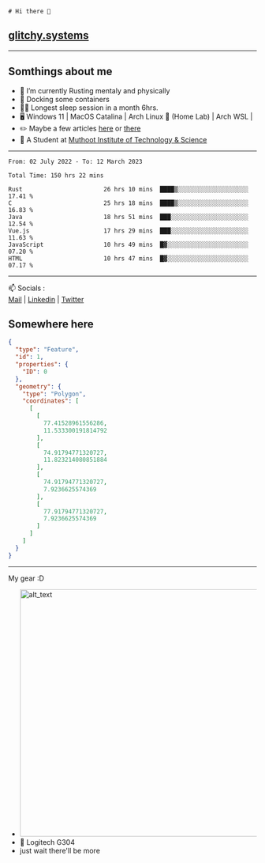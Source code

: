 ```
# Hi there 👋
```
## [glitchy.systems](https://glitchy.systems)
---

## Somthings about me



- 🌱 I’m currently Rusting mentaly and physically
- 🐋 Docking some containers
- 😶‍🌫️ Longest sleep session in a month 6hrs.
- 🖥️ Windows 11 | MacOS Catalina | Arch Linux 🦩 (Home Lab) | Arch WSL |
- ✏️ Maybe a few articles [here](https://medium.com/@advaithnarayanan8) or [there](https://medium.com/@advaithnarayanan8)
- 📑 A Student at [Muthoot Institute of Technology & Science](https://mgmits.ac.in/)



---

<!--START_SECTION:waka-->

```text
From: 02 July 2022 - To: 12 March 2023

Total Time: 150 hrs 22 mins

Rust                       26 hrs 10 mins  ████▒░░░░░░░░░░░░░░░░░░░░   17.41 %
C                          25 hrs 18 mins  ████▒░░░░░░░░░░░░░░░░░░░░   16.83 %
Java                       18 hrs 51 mins  ███░░░░░░░░░░░░░░░░░░░░░░   12.54 %
Vue.js                     17 hrs 29 mins  ███░░░░░░░░░░░░░░░░░░░░░░   11.63 %
JavaScript                 10 hrs 49 mins  █▓░░░░░░░░░░░░░░░░░░░░░░░   07.20 %
HTML                       10 hrs 47 mins  █▓░░░░░░░░░░░░░░░░░░░░░░░   07.17 %
```

<!--END_SECTION:waka-->

---

📫 Socials :<br>
[Mail](mailto:advaithnarayanan8@gmail.com) | [Linkedin](https://www.linkedin.com/in/advaith-narayanan-a72152214/) | [Twitter](https://twitter.com/advaithnarayan)

## Somewhere here

```geojson
{
  "type": "Feature",
  "id": 1,
  "properties": {
    "ID": 0
  },
  "geometry": {
    "type": "Polygon",
    "coordinates": [
      [
        [
          77.41528961556286,
          11.533300191814792
        ],
        [
          74.91794771320727,
          11.823214080851884
        ],
        [
          74.91794771320727,
          7.9236625574369
        ],
        [
          77.91794771320727,
          7.9236625574369
        ]
      ]
    ]
  }
}
```


--- 
My gear :D

- [<img alt="alt_text" width="500px" src="https://valid.x86.fr/cache/banner/xv24bv-6.png" />](https://valid.x86.fr/xv24bv)
- 🐁 Logitech G304
- just wait there'll be more

